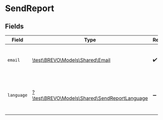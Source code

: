 # SendReport


## Fields

| Field                                                                                      | Type                                                                                       | Required                                                                                   | Description                                                                                | Example                                                                                    |
| ------------------------------------------------------------------------------------------ | ------------------------------------------------------------------------------------------ | ------------------------------------------------------------------------------------------ | ------------------------------------------------------------------------------------------ | ------------------------------------------------------------------------------------------ |
| `email`                                                                                    | [\test\BREVO\Models\Shared\Email](../../Models/Shared/Email.md)                            | :heavy_check_mark:                                                                         | Custom attributes for the report email.                                                    |                                                                                            |
| `language`                                                                                 | [?\test\BREVO\Models\Shared\SendReportLanguage](../../Models/Shared/SendReportLanguage.md) | :heavy_minus_sign:                                                                         | Language of email content for campaign report sending.                                     | en                                                                                         |